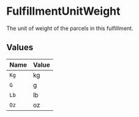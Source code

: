 # FulfillmentUnitWeight

The unit of weight of the parcels in this fulfillment.


## Values

| Name  | Value |
| ----- | ----- |
| `Kg`  | kg    |
| `G`   | g     |
| `Lb`  | lb    |
| `Oz`  | oz    |